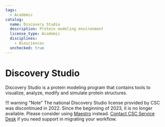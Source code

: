 ```yaml
---
tags:
  - Academic
catalog:
  name: Discovery Studio
  description: Protein modeling environment
  license_type: Academic
  disciplines:
    - Biosciences
  unchecked: true
---
```


# Discovery Studio

Discovery Studio is a protein modeling program that contains tools to
visualize, analyze, modify and simulate protein structures. 

!!! warning "Note"
    The national Discovery Studio license provided by CSC was discontinued in 2022.
    Since the beginning of 2023, it is no longer available. Please consider using 
    [Maestro](maestro.md) instead. [Contact CSC Service Desk](../support/contact.md)
    if you need support in migrating your workflow.
